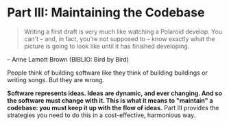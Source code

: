 # Part III: Maintaining the Codebase

> Writing a first draft is very much like watching a Polaroid develop. You can't – and, in fact, you're not supposed to – know exactly what the picture is going to look like until it has finished developing.

– Anne Lamott Brown (BIBLIO: Bird by Bird)

People think of building software like they think of building buildings or writing songs. But they are wrong.

**Software represents ideas. Ideas are dynamic, and ever changing. And so the software must change with it. This is what it means to "maintain" a codebase: you must keep it up with the flow of ideas.** Part III provides the strategies you need to do this in a cost-effective, harmonious way.
